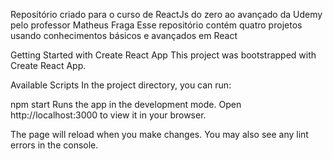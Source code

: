 Repositório criado para o curso de ReactJs do zero ao avançado da Udemy pelo professor Matheus Fraga 
Esse repositório contém quatro projetos usando conhecimentos básicos e avançados em React

Getting Started with Create React App
This project was bootstrapped with Create React App.

Available Scripts
In the project directory, you can run:

npm start
Runs the app in the development mode.
Open http://localhost:3000 to view it in your browser.

The page will reload when you make changes.
You may also see any lint errors in the console.
